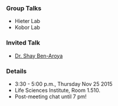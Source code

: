 ### Group Talks

* Hieter Lab
* Kobor Lab

### Invited Talk

* [Dr. Shay Ben-Aroya](http://research.biu.ac.il/content/dr-ben-aroyas-lab-0)

### Details
- 3:30 - 5:00 p.m., Thursday Nov 25 2015
- Life Sciences Institute, Room 1.510.
- Post-meeting chat until 7 pm!
